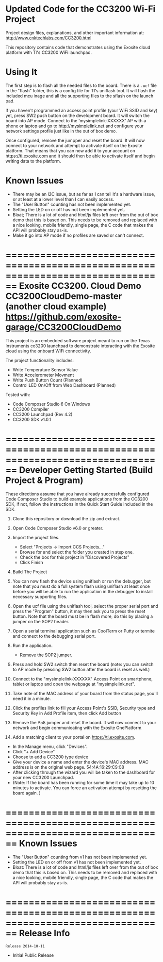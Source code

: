 # Updated Code for the CC3200 Wi-Fi Project

Project design files, explanations, and other important information at: http://www.cnktechlabs.com/CC3200.html 


This repository contains code that demonstrates using the Exosite cloud platform
with TI's CC3200 WiFi launchpad.

# Using It

The first step is to flash all the needed files to the board. There is a `.ucf`
file in the "flash" folder, this is a config file for TI's uniflash tool. It
will flash the included mcu inage and all the supporting files to the sflash
on the launch pad.

If you haven't programmed an access point profile (your WiFi SSID and key) yet,
press SW2 push button on the development board. It will switch the board into AP mode. Connect to the
'mysimplelink-XXXXXX' AP with a phone or laptop and go to
http://mysimplelink.net and configure your network settings profile just like
in the out of box demo.

Once configured, remove the jumpper and reset the board. It will now connect to
your network and attempt to activate itself on the Exosite platform. That means
that you can now add it to your account on https://ti.exosite.com and it should
then be able to activate itself and begin writing data to the platform.

# Known Issues

* There may be an I2C issue, but as far as I can tell it's a hardware issue, or
  at least at a lower level than I can easily access.
* The "User Button" counting has not been implemented yet.
* Setting the LED on or off has not been implemented yet.
* Bloat; There is a lot of code and html/js files left over from the out of box
  demo that this is based on. This needs to be removed and replaced with a nice
  looking, mobile friendly, single page, the C code that makes the API will
  probably stay as-is.
* Make it go into AP mode if no profiles are saved or can't connect.



================================================================================
Exosite CC3200. Cloud Demo CC3200CloudDemo-master (another cloud example) https://github.com/exosite-garage/CC3200CloudDemo
================================================================================

This project is an embedded software project meant to run on the Texas
Instruments cc3200 launchpad to demonstrate interacting with the Exosite cloud
using the onboard WiFi connectivity.

The project functionality includes:

  * Write Temperature Sensor Value
  * Write Accelerometer Movment
  * Write Push Button Count (Planned)
  * Control LED On/Off from Web Dashboard (Planned)

Tested with:
  * Code Composer Studio 6 On Windows
  * CC3200 Compiler
  * CC3200 Launchpad (Rev 4.2)
  * CC3200 SDK v1.0.1

================================================================================
Developer Getting Started (Build Project & Program)
================================================================================
These directions assume that you have already successfully configured Code
Composer Studio to build example applications from the CC3200 SDK, if not,
follow the instructions in the Quick Start Guide included in the SDK.

1) Clone this repository or download the zip and extract.

2) Open Code Composer Studio v6.0 or greater.

3) Import the project files.
   * Select "Projects -> Import CCS Projects..."
   * Browse for and select the folder you created in step one.
   * Check the box for this project in "Discovered Projects"
   * Click Finish

4) Build The Project

5) You can now flash the device using uniflash or run the debugger, but note
   that you must do a full system flash using uniflash at least once before you
   will be able to run the application in the debugger to install necessary
   supporting files.

6) Open the ucf file using the uniflash tool, select the proper serial port and
   press the "Program" button, it may then ask you to press the reset button.
   Note that the board must be in flash more, do this by placing a jumper on
   the SOP2 header.

7) Open a serial terminal application such as CoolTerm or Putty or termite and connect to
   the debugging serial port.

8) Run the application.
   * Remove the SOP2 jumper.
   
9) Press and hold SW2 switch then reset the board (note: you can switch to AP mode by pressing SW2 button after
   the board is reset as well.)

10) Connect to the "mysimplelink-XXXXXX" Access Point on smartphone, tablet or
    laptop and open the webpage at "mysimplelink.net".

11) Take note of the MAC address of your board from the status page, you'll need
    it in a minute.

12) Click the profiles link to fill your Access Point's SSID, Security type
    and Security Key in Add Profile item, then click Add button

13) Remove the P58 jumper and reset the board. It will now connect to your
    network and begin communicating with the Exosite OnePlatform.

14) Add a matching client to your portal on https://ti.exosite.com.
   * In the Manage menu, click "Devices".
   * Click "+ Add Device"
   * Choose to add a CC3200 type device
   * Give your device a name and enter the device's MAC address. MAC address is on the original web page. 54:4A:16:29:C9:08
   * After clicking through the wizard you will be taken to the dashboard for
     your new CC3200 Launchpad.
   * (Note: If the board has been running for some time it may take up to 10
      minutes to activate. You can force an activation attempt by resetting the
      board again. )

================================================================================
Known Issues
================================================================================

* The "User Button" counting from v1 has not been implemented yet.
* Setting the LED on or off from v1 has not been implemented yet.
* Bloat: There is a lot of code and html/js files left over from the out of box
  demo that this is based on. This needs to be removed and replaced with a nice
  looking, mobile friendly, single page, the C code that makes the API will
  probably stay as-is.

================================================================================
Release Info
================================================================================
~~~~~~~~~~~~~~~~~~~~~~~~~~~~~~~~~~~~~~~~~~~~~~~~~~~~~~~~~~~~~~~~~~~~~~~~~~~~~~~~
Release 2014-10-11
~~~~~~~~~~~~~~~~~~~~~~~~~~~~~~~~~~~~~~~~~~~~~~~~~~~~~~~~~~~~~~~~~~~~~~~~~~~~~~~~

* Initial Public Release

